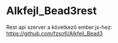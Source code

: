 # Alkfejl_Bead3rest

Rest api szerver a következő ember.js-hez:
https://github.com/fzsofi/Alkfejl_Bead3
